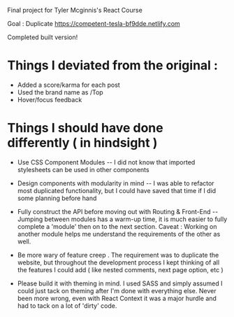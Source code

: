 Final project for Tyler Mcginnis's React Course

Goal : Duplicate https://competent-tesla-bf9dde.netlify.com 

Completed built version! 

# Things I deviated from the original : 
- Added a score/karma for each post
- Used the brand name as /Top
- Hover/focus feedback

# Things I should have done differently ( in hindsight ) 
- Use CSS Component Modules -- I did not know that imported stylesheets can be used in other components
- Design components with modularity in mind -- I was able to refactor most duplicated functionality, but I could have saved that time if I did some planning before hand
- Fully construct the API before moving out with Routing & Front-End -- Jumping between modules has a warm-up time, it is much easier to fully complete a 'module' then on to the next section. Caveat : Working on another module helps me understand the requirements of the other as well.
- Be more wary of feature creep . The requirement was to duplicate the website, but throughout the development process I kept thinking of all the features I could add ( like nested comments, next page option, etc ) 

- Please build it with theming in mind. I used SASS and simply assumed I could just tack on theming after I'm done with everything else. Never been more wrong, even with React Context it was a major hurdle and had to tack on a lot of 'dirty' code.

